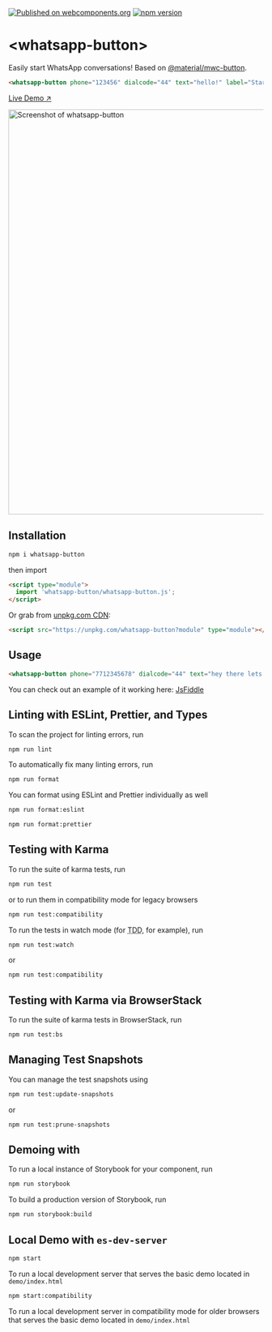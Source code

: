 [![Published on webcomponents.org](https://img.shields.io/badge/webcomponents.org-published-blue.svg)](https://www.webcomponents.org/element/whatsapp-button) [![npm version](https://badge.fury.io/js/whatsapp-button.svg)](https://badge.fury.io/js/whatsapp-button)

# \<whatsapp-button>

Easily start WhatsApp conversations! Based on [@material/mwc-button](https://github.com/material-components/material-components-web-components#readme).


```html
<whatsapp-button phone="123456" dialcode="44" text="hello!" label="Start Chat"></whatsapp-button>
```

[Live Demo ↗](https://jsfiddle.net/8cgwvmbd/2/)

[<img src="https://raw.githubusercontent.com/smashah/whatsapp-button/master/button-demo.png" alt="Screenshot of whatsapp-button" width="800">](https://jsfiddle.net/8cgwvmbd/2/)

## Installation

```bash
npm i whatsapp-button
```

then import

```html
<script type="module">
  import 'whatsapp-button/whatsapp-button.js';
</script>
```

Or grab from [unpkg.com CDN](https://unpkg.com/whatsapp-button?module):

```html
<script src="https://unpkg.com/whatsapp-button?module" type="module"></script>
```

## Usage

<!--
```
<custom-element-demo>
  <template>
<script type="module">
  import './whatsapp-button.js';
</script>
    <next-code-block></next-code-block>
  </template>
</custom-element-demo>
```
-->

```html
<whatsapp-button phone="7712345678" dialcode="44" text="hey there lets chat!" label="Start Chat"></whatsapp-button>
```

You can check out an example of it working here: [JsFiddle](https://jsfiddle.net/8cgwvmbd/1/)

## Linting with ESLint, Prettier, and Types

To scan the project for linting errors, run

```bash
npm run lint
```

To automatically fix many linting errors, run

```bash
npm run format
```

You can format using ESLint and Prettier individually as well

```bash
npm run format:eslint
```

```bash
npm run format:prettier
```

## Testing with Karma

To run the suite of karma tests, run

```bash
npm run test
```

or to run them in compatibility mode for legacy browsers

```bash
npm run test:compatibility
```

To run the tests in watch mode (for <abbr title="test driven development">TDD</abbr>, for example), run

```bash
npm run test:watch
```

or

```bash
npm run test:compatibility
```

## Testing with Karma via BrowserStack

To run the suite of karma tests in BrowserStack, run

```bash
npm run test:bs
```

## Managing Test Snapshots

You can manage the test snapshots using

```bash
npm run test:update-snapshots
```
or
```bash
npm run test:prune-snapshots
```

## Demoing with 

To run a local instance of Storybook for your component, run

```bash
npm run storybook
```

To build a production version of Storybook, run

```bash
npm run storybook:build
```


## Local Demo with `es-dev-server`

```bash
npm start
```

To run a local development server that serves the basic demo located in `demo/index.html`

```bash
npm start:compatibility
```

To run a local development server in compatibility mode for older browsers that serves the basic demo located in `demo/index.html`

